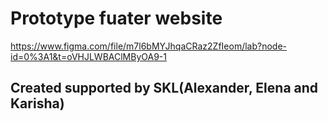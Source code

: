 # Prototype fuater website

https://www.figma.com/file/m7l6bMYJhqaCRaz2ZfIeom/lab?node-id=0%3A1&t=oVHJLWBAClMByOA9-1

## Created supported by SKL(Alexander, Elena and Karisha)
